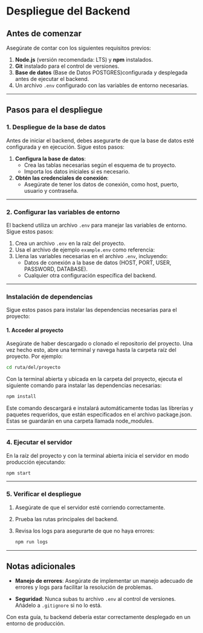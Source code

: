 # Despliegue del Backend

## Antes de comenzar

Asegúrate de contar con los siguientes requisitos previos:

1. **Node.js** (versión recomendada: LTS) y **npm** instalados.
2. **Git** instalado para el control de versiones.
3. **Base de datos** (Base de Datos POSTGRES)configurada y desplegada antes de ejecutar el backend.
4. Un archivo `.env` configurado con las variables de entorno necesarias.

---

## Pasos para el despliegue

### 1. Despliegue de la base de datos

Antes de iniciar el backend, debes asegurarte de que la base de datos esté configurada y en ejecución. Sigue estos pasos:

1. **Configura la base de datos**:
   - Crea las tablas necesarias según el esquema de tu proyecto.
   - Importa los datos iniciales si es necesario.
2. **Obtén las credenciales de conexión**:
   - Asegúrate de tener los datos de conexión, como host, puerto, usuario y contraseña.

---

### 2. Configurar las variables de entorno

El backend utiliza un archivo `.env` para manejar las variables de entorno. Sigue estos pasos:

1. Crea un archivo `.env` en la raíz del proyecto.
2. Usa el archivo de ejemplo `example.env` como referencia:
3. Llena las variables necesarias en el archivo `.env`, incluyendo:
   - Datos de conexión a la base de datos (HOST, PORT, USER, PASSWORD, DATABASE).
   - Cualquier otra configuración específica del backend.

---

### Instalación de dependencias

Sigue estos pasos para instalar las dependencias necesarias para el proyecto:

#### 1. Acceder al proyecto

Asegúrate de haber descargado o clonado el repositorio del proyecto. Una vez hecho esto, abre una terminal y navega hasta la carpeta raíz del proyecto. Por ejemplo:

```bash
cd ruta/del/proyecto
```

Con la terminal abierta y ubicada en la carpeta del proyecto, ejecuta el siguiente comando para instalar las dependencias necesarias:

```bash
npm install
```
Este comando descargará e instalará automáticamente todas las librerías y paquetes requeridos, que están especificados en el archivo package.json. Estas se guardarán en una carpeta llamada node_modules.

---
### 4. Ejecutar el servidor

En la raíz del proyecto y con la terminal abierta inicia el servidor en modo producción ejecutando:

```bash
npm start
```

---

### 5. Verificar el despliegue

1. Asegúrate de que el servidor esté corriendo correctamente.
2. Prueba las rutas principales del backend.
3. Revisa los logs para asegurarte de que no haya errores:

   ```bash
   npm run logs
   ```

---

## Notas adicionales

- **Manejo de errores**:
  Asegúrate de implementar un manejo adecuado de errores y logs para facilitar la resolución de problemas.

- **Seguridad**:
  Nunca subas tu archivo `.env` al control de versiones. Añádelo a `.gitignore` si no lo está.

Con esta guía, tu backend debería estar correctamente desplegado en un entorno de producción.

